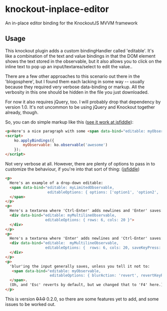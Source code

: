 knockout-inplace-editor
=======================

An in-place editor binding for the KnockoutJS MVVM framework

Usage
------

This knockout plugin adds a custom bindingHandler called 'editable'.  It's like a combination of the text and value bindings in that the DOM element shows the text stored in the observable, but it also allows you to click on the inline text to pop up an input/textarea/select to edit the value..

There are a few other approaches to this scenario out there in the 'blogosphere', but I found them each lacking in some way -- usually because they required very verbose data-binding or markup.  All the verbosity in this one should be hidden in the file you just downloaded.

For now it also requires jQuery, too.  I will probably drop that dependency by version 1.0.  It's not uncommon to be using jQuery and Knockout together already, though.

So, you can do simple markup like this ([see it work at jsfiddle](http://jsfiddle.net/C4PyR/)):

```HTML
<p>Here's a nice paragraph with some <span data-bind="editable: myObservable"></span> user editable text.<p>
<script>
    ko.applyBindings({
        myObservable: ko.observable('awesome')
    });
</script>
```

Not very verbose at all.  However, there are plenty of options to pass in to customize the behaviour, if you're into that sort of thing: ([jsfiddle](http://jsfiddle.net/hZ3s4/1/))

```HTML
<p>
  Here's an example of a drop-down editable:
  <span data-bind="editable: myLimitedObservable,
                   editableOptions: { options: ['option1', 'option2', 'option3'] }">
  </span>
</p>
<p>
  Here's a textarea where 'Ctrl-Enter' adds newlines and 'Enter' saves:
  <div data-bind="editable: myMultilineObservable,
                  editableOptions: { rows: 6, cols: 20 }">
  </div>
</p>
<p>
  Here's a textarea where 'Enter' adds newlines and 'Ctrl-Enter' saves:
  <div data-bind="editable:  myMultilineObservable,
                  editableOptions: {  rows: 6, cols: 20, saveKeyPress: 'Ctrl-Enter' }">
  </div>
</p>
<p>
  'blur'ing the input generally saves, unless you tell it not to:
   <span data-bind="editable: myObservable,
                    editableOptions: { blurAction: 'revert', revertKeyPress: 115 }">
  </span>.
  (Oh, and 'Esc' reverts by default, but we changed that to 'F4' here.)
</p>
```


This is version ~~0.1.0~~ 0.2.0, so there are some features yet to add, and some issues to be worked out.
